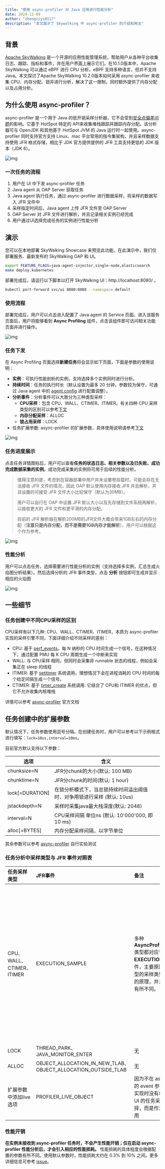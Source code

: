 ```yaml
---
title: "使用 async-profiler 对 Java 应用进行性能分析"
date: 2024-12-09
author: "zhengziyi0117"
description: "本文展示了 Skywalking 中 async-profiler 的介绍和用法"
---
```


## 背景

[Apache SkyWalking](https://skywalking.apache.org/) 是一个开源的应用性能管理系统，帮助用户从各种平台收集日志、跟踪、指标和事件，并在用户界面上展示它们。在10.1.0版本中，Apache SkyWalking 可以通过 eBPF 进行 CPU 分析，eBPF 支持多种语言，但并不支持 Java。本文探讨了Apache SkyWalking 10.2.0版本如何采用 async-profiler 来收集 CPU、内存分配、锁并进行分析，解决了这一限制，同时额外提供了内存分配以及占用分析。

## 为什么使用 async-profiler？

async-profiler 是一个用于 Java 的低开销采样分析器，它不会受到[安全点偏差问题](http://psy-lob-saw.blogspot.ru/2016/02/why-most-sampling-java-profilers-are.html)的影响。它基于 HotSpot 特定的 API来收集堆栈跟踪并跟踪内存分配。该分析器可与 OpenJDK 和其他基于 HotSpot JVM 的 Java 运行时一起使用。async-profiler 同时支持官方支持 Linux、mac 平台常用的指令集架构，并且采样数据支持使用 JFR 格式存储，相比于 JDK 官方提供提供的 JFR 工具支持更低的 JDK 版本（JDK 6）。

![img](./arch.jpg)

### 一次任务的流程

1. 用户在 UI 中下发 async-profiler 任务
2. Java agent 从 OAP Server 获取任务
3. Java agent 执行任务，通过 async-profiler 进行数据采样，将采样的数据写入 JFR 文件中
4. 采样指定时间后，Java agent 上传 JFR 文件至 OAP Server
5. OAP Server 对 JFR 文件进行解析，并且记录相关实例已经完成
6. 用户通过UI选择完成任务的实例进行性能分析

## 演示

您可以在本地部署 SkyWalking Showcase 来预览此功能。在此演示中，我们仅部署服务、最新发布的 SkyWalking OAP 和 UI。

```sh
export FEATURE_FLAGS=java-agent-injector,single-node,elasticsearch
make deploy.kubernetes
```

部署完成后，请运行以下脚本以打开 SkyWalking UI：http://localhost:8080/ 。

```sh
kubectl port-forward svc/ui 8080:8080 --namespace default
```

### 使用流程

部署完成后，用户可以点击进入配置了 Java agent 的 Service 页面。进入该服务页面后，用户将能够看到 **Async Profiling** 组件，点击该组件即可访问相关功能页面并进行操作。

![img](./facade.jpg)

### 任务下发

在 Async Profiling 页面选择**新建任务**将会显示如下页面，下面是参数的使用说明：

- **实例**：可执行性能剖析的实例，支持选择多个实例同时进行分析。
- **持续时间**：任务的执行时长（默认设置为最多 20 分钟，参数较为保守，可通过 Java agent 中的 [agent.config](https://github.com/apache/skywalking-java/blob/7e200bbbb052f0e03e5b2db09e1b0a4c6cf1d71c/apm-sniffer/config/agent.config#L170) 进行配置调整）。
- **分析事件**：分析事件可以大致分为三种类型采样：
  - **CPU采样**：包含 CPU、WALL、CTIMER、ITIMER。有关四种 CPU 采样类型的区别可以参考[下文](#任务创建中不同CPU采样的区别)
  - **内存分配采样**：ALLOC
  - **锁占用采样**：LOCK
- 任务扩展参数: async-profiler 的扩展参数，具体使用说明请参考[下文](#任务创建中的扩展参数)

![img](./create_task.jpg)

### 任务进度展示

点击任务详情图标后，用户可以查看**任务的状态日志、相关参数以及已失败、成功完成数据采集的实例**。成功完成采集的实例将可用于后续的性能分析。

> 值得注意的是，考虑到在容器部署中用户并未设置卷挂载时，可能会存在无法接收 JFR 文件的情况，因此 OAP 默认使用内存接收 JFR 并且解析，并且设置的可接受 JFR 文件大小比较保守（默认为30MB）。
>
> 用户可以自行在 OAP 中设置 JFR 默认大小以及先存储到文件系统再解析，以接收更大的 JFR 文件和更平滑的内存分配。
>
> 目前的 JFR 解析器在解析200MB的JFR文件大概会带来1GB左右的内存分配（**注意只是内存分配，而不是需要1GB内存才能解析**），用户可以根据这个作为参考。

![img](./progress.jpg)

### 性能分析

用户可以点击任务，选择需要进行性能分析的实例（支持选择多实例，汇总生成火焰图分析结果）。然后选择分析的 JFR 事件类型，点击 **分析** 按钮即可生成并显示相应的火焰图

![img](./performance.jpg)

## 一些细节

### 任务创建中不同CPU采样的区别

CPU采样有以下几种: CPU、WALL、CTIMER、ITIMER，本质为 async-profiler 实现的采样引擎不同，下面详细介绍不同采样的差别：

- CPU: 基于 [perf_events](https://man7.org/linux/man-pages/man2/perf_event_open.2.html)。每 N 纳秒的 CPU 时间生成一个信号，在这种情况下，通过配置 PMU 每 K CPU 周期生成一个中断来实现
- WALL: 与 CPU采样 相同，但同时会采集非 runnable 状态的线程，例如会采集正在 sleep 的线程
- ITIMER: 基于 [setitimer](https://man7.org/linux/man-pages/man2/setitimer.2.html) 系统调用，理想情况下会在进程消耗的 CPU 时间的每个给定间隔生成一个信号。
- CTIMER: 基于 [timer_create](https://man7.org/linux/man-pages/man2/timer_create.2.html) 系统调用. 它结合了 CPU和 ITIMER 的优点，但它不允许收集内核堆栈

详情可以参考 [async-profiler](https://github.com/async-profiler/async-profiler/blob/master/docs/CpuSamplingEngines.md) 官方文档

## 任务创建中的扩展参数

默认情况下，任务参数使用逗号分隔。在创建任务时，用户可以参考以下示例格式进行填写：`lock=10us,interval=10ms`。

目前官方默认支持以下参数：

| 选项            | 含义                                                         |
| --------------- | ------------------------------------------------------------ |
| chunksize=N     | JFR分chunk的大小(默认: 100 MB)                               |
| chunktime=N     | JFR分chunk的时间(默认: 1 hour)                               |
| lock[=DURATION] | 在锁分析模式下，当总锁持续时间溢出阈值时，对争用锁进行采样 (默认: 10us) |
| jstackdepth=N   | 采样时采集java最大栈深度(默认: 2048)                         |
| interval=N      | CPU采样间隔 单位ns (默认: 10'000'000, 即10 ms)               |
| alloc[=BYTES]   | 内存分配采样间隔，以字节单位                                 |

其余参数可以参考 [async-profiler](https://github.com/async-profiler/async-profiler/blob/master/src/arguments.cpp#L44) 自行实验测试

### 任务分析中采样类型与 JFR 事件对照表

| 任务采样类型              | JFR事件                                                      | 备注                                                         | 单位                                                         |
| :------------------------ | :----------------------------------------------------------- | :----------------------------------------------------------- | :----------------------------------------------------------- |
| CPU、WALL、CTIMER、ITIMER | EXECUTION\_SAMPLE                                            | 多种 **AsyncProfilerEventType** 类型都对应于 **EXECUTION_SAMPLE** 事件，主要原因在于不同类型的采样类型采用了不同的原理，并且采样的范围有所不同。 | 采样次数<br />执行时间可以通过interval计算，例如采样次数为10次，interval为10ms，则可以认为执行了100ms（默认interval为10ms） |
| LOCK                      | THREAD\_PARK、JAVA\_MONITOR\_ENTER                           | 无                                                           | ns                                                           |
| ALLOC                     | OBJECT\_ALLOCATION\_IN\_NEW\_TLAB、OBJECT\_ALLOCATION\_OUTSIDE\_TLAB | 无                                                           | byte                                                         |
| 扩展参数中添加live选项    | PROFILER\_LIVE\_OBJECT                                       | 因为不在 async-profiler 的 event 参数里面，所以实现时没有单独拿出来在 UI 的任务采样类型中选择，而是作为扩展参数使用 | byte                                                         |

### 性能开销

**在实例未接收到 async-profiler 任务时，不会产生性能开销；仅在启动 async-profiler 性能分析后，才会引入相应的性能损耗。** 性能损耗的具体程度会根据配置的参数有所不同。使用默认参数时，性能损耗大约在 0.3% 到 10% 之间。更多详细信息可参考 [issue](https://github.com/async-profiler/async-profiler/issues/14)。

